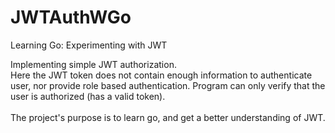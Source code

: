 # JWTAuthWGo
Learning Go: Experimenting with JWT

Implementing simple JWT authorization.<br>Here the JWT token does not contain enough information to authenticate user, nor provide role based authentication. Program can only verify that the user is authorized (has a valid token).<br><br>The project's purpose is to learn go,
and get a better understanding of JWT.<br><br>
